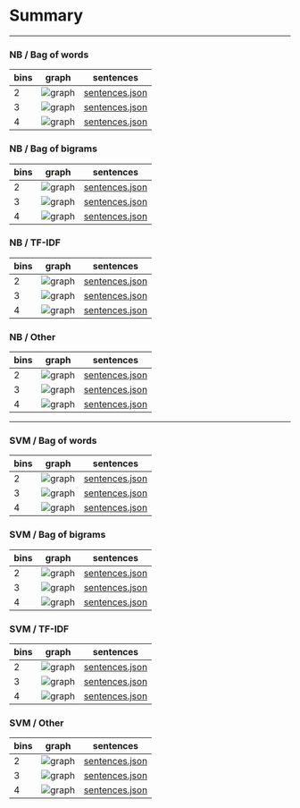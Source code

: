 # Summary

---

### NB / Bag of words

| bins | graph | sentences |
|------|-------|-----------|
| 2    | ![graph](nb-bows/2-bins/predicting_split-5-of-5.png) | [sentences.json](nb-bows/2-bins/sentences.json) |
| 3    | ![graph](nb-bows/3-bins/predicting_split-3-of-5.png) | [sentences.json](nb-bows/3-bins/sentences.json) |
| 4    | ![graph](nb-bows/4-bins/predicting_split-4-of-5.png) | [sentences.json](nb-bows/4-bins/sentences.json) |

### NB / Bag of bigrams

| bins | graph | sentences |
|------|-------|-----------|
| 2    | ![graph](nb-bigrams/2-bins/predicting_split-5-of-5.png) | [sentences.json](nb-bigrams/2-bins/sentences.json) |
| 3    | ![graph](nb-bigrams/3-bins/predicting_split-5-of-5.png) | [sentences.json](nb-bigrams/3-bins/sentences.json) |
| 4    | ![graph](nb-bigrams/4-bins/predicting_split-2-of-5.png) | [sentences.json](nb-bigrams/4-bins/sentences.json) |

### NB / TF-IDF

| bins | graph | sentences |
|------|-------|-----------|
| 2    | ![graph](nb-tfidf/2-bins/predicting_split-4-of-5.png) | [sentences.json](nb-tfidf/2-bins/sentences.json) |
| 3    | ![graph](nb-tfidf/3-bins/predicting_split-5-of-5.png) | [sentences.json](nb-tfidf/3-bins/sentences.json) |
| 4    | ![graph](nb-tfidf/4-bins/predicting_split-2-of-5.png) | [sentences.json](nb-tfidf/4-bins/sentences.json) |

### NB / Other

| bins | graph | sentences |
|------|-------|-----------|
| 2    | ![graph](nb-other/2-bins/predicting_split-1-of-5.png) | [sentences.json](nb-other/2-bins/sentences.json) |
| 3    | ![graph](nb-other/3-bins/predicting_split-2-of-5.png) | [sentences.json](nb-other/3-bins/sentences.json) |
| 4    | ![graph](nb-other/4-bins/predicting_split-2-of-5.png) | [sentences.json](nb-other/4-bins/sentences.json) |

---

### SVM / Bag of words

| bins | graph | sentences |
|------|-------|-----------|
| 2    | ![graph](svm-bows/2-bins/predicting_split-3-of-5.png) | [sentences.json](svm-bows/2-bins/sentences.json) |
| 3    | ![graph](svm-bows/3-bins/predicting_split-3-of-5.png) | [sentences.json](svm-bows/3-bins/sentences.json) |
| 4    | ![graph](svm-bows/4-bins/predicting_split-4-of-5.png) | [sentences.json](svm-bows/4-bins/sentences.json) |

### SVM / Bag of bigrams

| bins | graph | sentences |
|------|-------|-----------|
| 2    | ![graph](svm-bigrams/2-bins/predicting_split-3-of-5.png) | [sentences.json](svm-bigrams/2-bins/sentences.json) |
| 3    | ![graph](svm-bigrams/3-bins/predicting_split-3-of-5.png) | [sentences.json](svm-bigrams/3-bins/sentences.json) |
| 4    | ![graph](svm-bigrams/4-bins/predicting_split-2-of-5.png) | [sentences.json](svm-bigrams/4-bins/sentences.json) |

### SVM / TF-IDF

| bins | graph | sentences |
|------|-------|-----------|
| 2    | ![graph](svm-tfidf/2-bins/predicting_split-4-of-5.png) | [sentences.json](svm-tfidf/2-bins/sentences.json) |
| 3    | ![graph](svm-tfidf/3-bins/predicting_split-3-of-5.png) | [sentences.json](svm-tfidf/3-bins/sentences.json) |
| 4    | ![graph](svm-tfidf/4-bins/predicting_split-3-of-5.png) | [sentences.json](svm-tfidf/4-bins/sentences.json) |

### SVM / Other

| bins | graph | sentences |
|------|-------|-----------|
| 2    | ![graph](svm-other/2-bins/predicting_split-5-of-5.png) | [sentences.json](svm-other/2-bins/sentences.json) |
| 3    | ![graph](svm-other/3-bins/predicting_split-5-of-5.png) | [sentences.json](svm-other/3-bins/sentences.json) |
| 4    | ![graph](svm-other/4-bins/predicting_split-5-of-5.png) | [sentences.json](svm-other/4-bins/sentences.json) |
